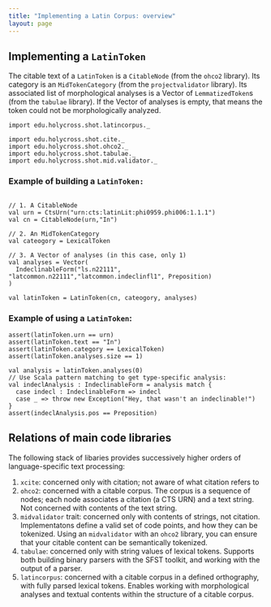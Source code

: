 ```yaml
---
title: "Implementing a Latin Corpus: overview"
layout: page
---
```



## Implementing a `LatinToken`

The citable text of a `LatinToken` is a `CitableNode` (from the `ohco2` library).  Its category is an `MidTokenCategory` (from the `projectvalidator` library).  Its associated list of morphological analyses is a Vector of `LemmatizedToken`s (from the `tabulae` library).  If the Vector of analyses is empty, that means the token could not be morphologically analyzed.

```tut:invisible
import edu.holycross.shot.latincorpus._

import edu.holycross.shot.cite._
import edu.holycross.shot.ohco2._
import edu.holycross.shot.tabulae._
import edu.holycross.shot.mid.validator._
```

### Example of building a `LatinToken:`

```tut:silent

// 1. A CitableNode
val urn = CtsUrn("urn:cts:latinLit:phi0959.phi006:1.1.1")
val cn = CitableNode(urn,"In")

// 2. An MidTokenCategory
val cateogory = LexicalToken

// 3. A Vector of analyses (in this case, only 1)
val analyses = Vector(
  IndeclinableForm("ls.n22111", "latcommon.n22111","latcommon.indeclinfl1", Preposition)
)

val latinToken = LatinToken(cn, cateogory, analyses)
```

### Example of using a `LatinToken`:

```
assert(latinToken.urn == urn)
assert(latinToken.text == "In")
assert(latinToken.category == LexicalToken)
assert(latinToken.analyses.size == 1)

val analysis = latinToken.analyses(0)
// Use Scala pattern matching to get type-specific analysis:
val indeclAnalysis : IndeclinableForm = analysis match {
  case indecl : IndeclinableForm => indecl
  case _ => throw new Exception("Hey, that wasn't an indeclinable!")
}
assert(indeclAnalysis.pos == Preposition)
```

## Relations of main code libraries

The following stack of libaries provides successively higher orders of language-specific text processing:

1. `xcite`: concerned only with citation; not aware of what citation refers to
2. `ohco2`: concerned with a citable corpus.  The corpus is a sequence of nodes; each node associates a citation (a CTS URN) and a text string.  Not concerned with contents of the text string.
3. `midvalidator` trait: concerned only with contents of strings, not citation. Implementatons define a valid set of code points, and how they can be tokenized.  Using an `midvalidator` with an `ohco2` library, you can ensure that your citable content can be semantically tokenized.
4. `tabulae`:  concerned only with string values of lexical tokens. Supports both building binary parsers with the SFST toolkit, and working with the output of a parser.
5.  `latincorpus`:  concerned with a citable corpus in a defined orthography, with fully parsed lexical tokens.  Enables working with morphological analyses and textual contents within the structure of a citable corpus.
